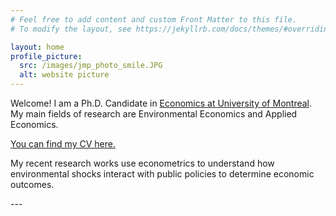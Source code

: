 ```yaml
---
# Feel free to add content and custom Front Matter to this file.
# To modify the layout, see https://jekyllrb.com/docs/themes/#overriding-theme-defaults

layout: home
profile_picture:
  src: /images/jmp_photo_smile.JPG
  alt: website picture
---
```


<p>
 Welcome! I am a Ph.D. Candidate in  <a href="https://sceco.umontreal.ca/english/home/"> Economics at University of Montreal</a>. 
My main fields of research are Environmental Economics and Applied Economics. <br>
</p>

<p>
<a href="https://www.dropbox.com/scl/fi/k6nqqlar2vvw9otjkklsf/CV_RegisKouassi_Sept2023.pdf?rlkey=saesshl58zylh0hwc4x6853u4&dl=0">You can find my CV here.</a>
  
</p>

<p>
  My recent research works use econometrics to understand how environmental shocks interact with public policies to determine economic outcomes. <br>
</p>
---
